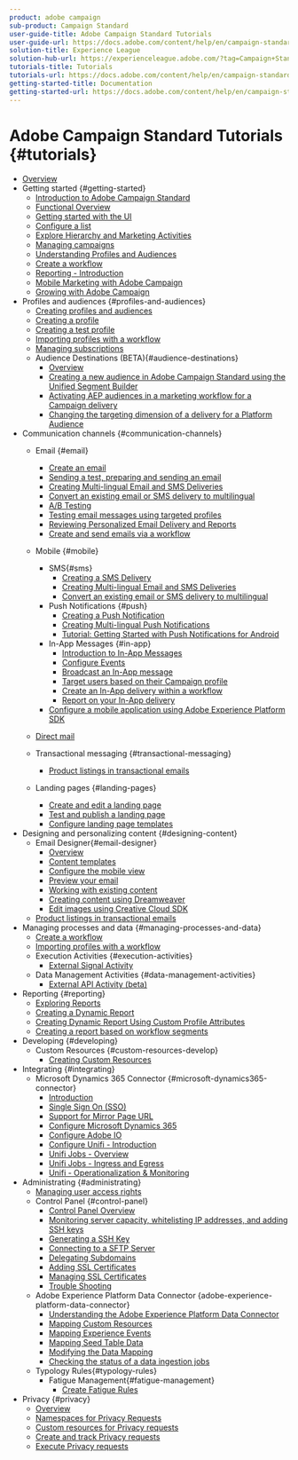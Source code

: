 ```yaml
---
product: adobe campaign
sub-product: Campaign Standard
user-guide-title: Adobe Campaign Standard Tutorials
user-guide-url: https://docs.adobe.com/content/help/en/campaign-standard-learn/tutorials/overview.html
solution-title: Experience League
solution-hub-url: https://experienceleague.adobe.com/?tag=Campaign+Standard#recommended/solutions/campaign
tutorials-title: Tutorials
tutorials-url: https://docs.adobe.com/content/help/en/campaign-standard-learn/tutorials/overview.html
getting-started-title: Documentation
getting-started-url: https://docs.adobe.com/content/help/en/campaign-standard/using/campaign-standard-home.html
---
```


# Adobe Campaign Standard Tutorials {#tutorials}

+ [Overview](/help/acs/overview.md)
+ Getting started {#getting-started}
  + [Introduction to Adobe Campaign Standard](/help/acs/getting-started/adobe-campaign-standard-introduction.md)
  + [Functional Overview](/help/acs/getting-started/functional-overview.md)
  + [Getting started with the UI](/help/acs/getting-started/getting-started-with-the-ui.md)
  + [Configure a list](/help/acs/getting-started/configure-a-list.md)
  + [Explore Hierarchy and Marketing Activities](/help/acs/getting-started/explore-hierarchy-and-marketing-activities.md)
  + [Managing campaigns](/help/acs/getting-started/managing-campaigns.md)
  + [Understanding Profiles and Audiences](/help/acs/getting-started/understanding-profiles-and-audiences.md)
  + [Create a workflow](/help/acs/managing-processes-and-data/create-workflow.md)
  + [Reporting - Introduction](/help/acs/getting-started/reporting-with-adobe-campaign-introduction.md)
  + [Mobile Marketing with Adobe Campaign](/help/acs/getting-started/mobile-marketing-with-adobe-campaign.md)
  + [Growing with Adobe Campaign](/help/acs/getting-started/growing-with-adobe-campaign.md)
+ Profiles and audiences {#profiles-and-audiences}
  + [Creating profiles and audiences](/help/acs/profiles-and-audiences/creating-profiles-and-audiences.md)
  + [Creating a profile](/help/acs/profiles-and-audiences/creating-a-profile.md)
  + [Creating a test profile](/help/acs/profiles-and-audiences/test-profiles.md)
  + [Importing profiles with a workflow](/help/acs/managing-processes-and-data/importing-profiles.md)
  + [Managing subscriptions](/help/acs/managing-processes-and-data/services-and-subscriptions.md)
  + Audience Destinations (BETA){#audience-destinations}
    + [Overview](/help/acs/profiles-and-audiences/audience-destinations/audience-destinations-overview.md)
    + [Creating a new audience in Adobe Campaign Standard using the Unified Segment Builder](/help/acs/profiles-and-audiences/audience-destinations/creating-audiences-using-segment-builder.md)
    + [Activating AEP audiences in a marketing workflow for a Campaign delivery](/help/acs/profiles-and-audiences/audience-destinations/activating-aep-audiences.md)
    + [Changing the targeting dimension of a delivery for a Platform Audience](/help/acs/profiles-and-audiences/audience-destinations/changing-targeting-dimension.md)
+ Communication channels {#communication-channels}
  + Email {#email}
    + [Create an email](/help/acs/communication-channels/email/create-email-from-homepage.md)
    + [Sending a test, preparing and sending an email](/help/acs/communication-channels/email/sending-test-preparing-sending-email.md)
    + [Creating Multi-lingual Email and SMS Deliveries](/help/acs/communication-channels/create-multilingual-deliveries.md)
    + [Convert an existing email or SMS delivery to multilingual](/help/acs/communication-channels/covert-into-multilingual-deliveries.md)
    + [A/B Testing](/help/acs/communication-channels/email/a-b-testing.md)
    + [Testing email messages using targeted profiles](/help/acs/communication-channels/email/profile-substitution.md)
    + [Reviewing Personalized Email Delivery and Reports](/help/acs/communication-channels/email/reviewing-personalized-email-delivery-and-reports.md)
    + [Create and send emails via a workflow](/help/acs/communication-channels/email/create-and-send-emails-via-workflow.md)

  + Mobile {#mobile}
    + SMS{#sms}
      + [Creating a SMS Delivery](/help/acs/communication-channels/mobile/sms/sms-delivery.md)
      + [Creating Multi-lingual Email and SMS Deliveries](/help/acs/communication-channels/create-multilingual-deliveries.md)
      + [Convert an existing email or SMS delivery to multilingual](/help/acs/communication-channels/covert-into-multilingual-deliveries.md)
    + Push Notifications {#push}
      + [Creating a Push Notification](/help/acs/communication-channels/mobile/push-notifications/creating-a-push-notification.md)
      + [Creating Multi-lingual Push Notifications](/help/acs/communication-channels/mobile/push-notifications/creating-multilingual-push-notifications.md)
      + [Tutorial: Getting Started with Push Notifications for Android](help/getting-started-push-notification-android/getting-started-with-push-notifications-android.md)
    + In-App Messages {#in-app}
      + [Introduction to In-App Messages](/help/acs/communication-channels/mobile/in-app/in-app-message-overview.md)
      + [Configure Events](/help/acs/communication-channels/mobile/in-app/configure-events.md)
      + [Broadcast an In-App message](/help/acs/communication-channels/mobile/in-app/broadcast-in-app-message.md)
      + [Target users based on their Campaign profile](/help/acs/communication-channels/mobile/in-app/target-users-based-on-campaign-profile.md)
      + [Create an In-App delivery within a workflow](/help/acs/communication-channels/mobile/in-app/in-app-activity.md)
      + [Report on your In-App delivery](/help/acs/communication-channels/mobile/in-app/in-app-reporting.md)
    + [Configure a mobile application using Adobe Experience Platform SDK](/help/acs/communication-channels/mobile/configure-mobile-apps-using-aep-sdk.md)
  + [Direct mail](/help/acs/communication-channels/direct-mail/directmail.md)
  + Transactional messaging {#transactional-messaging}
    + [Product listings in transactional emails](/help/acs/designing-content/product-listings-in-transactional-email.md)
  + Landing pages {#landing-pages}
    + [Create and edit a landing page](/help/acs/communication-channels/landing-pages/landing-page-create-and-edit.md)
    + [Test and publish a landing page](/help/acs/communication-channels/landing-pages/landing-page-test-and-publish.md)
    + [Configure landing page templates](/help/acs/communication-channels/landing-pages/landing-page-configure-templates.md)
+ Designing and personalizing content {#designing-content}
  + Email Designer{#email-designer}
    + [Overview](/help/acs/designing-content/email-designer/email-designer-overview.md)
    + [Content templates](/help/acs/designing-content/email-designer/email-content-templates.md)
    + [Configure the mobile view](/help/acs/designing-content/email-designer/configure-the-mobile-view.md)
    + [Preview your email](/help/acs/designing-content/email-designer/preview-your-email.md)
    + [Working with existing content](/help/acs/designing-content/email-designer/working-with-existing-content.md)
    + [Creating content using Dreamweaver](/help/acs/designing-content/email-designer/dreamweaver-integration.md)
    + [Edit images using Creative Cloud SDK](/help/acs/designing-content/email-designer/adobe-creative-cloud-sdk-integration.md)
  + [Product listings in transactional emails](/help/acs/designing-content/product-listings-in-transactional-email.md)
+ Managing processes and data {#managing-processes-and-data}
  + [Create a workflow](/help/acs/managing-processes-and-data/create-workflow.md)
  + [Importing profiles with a workflow](/help/acs/managing-processes-and-data/importing-profiles.md)
  + Execution Activities {#execution-activities}
    + [External Signal Activity](/help/acs/managing-processes-and-data/execution-activities/external-signal-activity.md)
  + Data Management Activities {#data-management-activities}
    + [External API Activity (beta)](/help/acs/managing-processes-and-data/data-management-activities/external-api-activity.md)
+ Reporting {#reporting}
  + [Exploring Reports](/help/acs/getting-started/exploring-reports.md)
  + [Creating a Dynamic Report](/help/acs/reporting/creating-a-dynamic-report.md)
  + [Creating Dynamic Report Using Custom Profile Attributes](/help/acs/reporting/custom-profile-attributes-dynamic-reports.md)
  + [Creating a report based on workflow segments](/help/acs/reporting/report-on-workflow-segments.md)
+ Developing {#developing}
  + Custom Resources {#custom-resources-develop}
    + [Creating Custom Resources](/help/acs/managing-processes-and-data/custom-resources/creating-custom-resources.md)
+ Integrating {#integrating}
  + Microsoft Dynamics 365 Connector {#microsoft-dynamics365-connector}
    + [Introduction](/help/acs/integration/microsoft-dynamics-365-connector/introduction.md)
    + [Single Sign On (SSO)](/help/acs/integration/microsoft-dynamics-365-connector/single-sign-on.md)
    + [Support for Mirror Page URL](/help/acs/integration/microsoft-dynamics-365-connector/mirror-page-url.md)
    + [Configure Microsoft Dynamics 365](/help/acs/integration/microsoft-dynamics-365-connector/configure-microsoft-dynamics-365.md)
    + [Configure Adobe IO](/help/acs/integration/microsoft-dynamics-365-connector/configure-adobe-io.md)
    + [Configure Unifi - Introduction](/help/acs/integration/microsoft-dynamics-365-connector/configure-unifi-introduction.md)
    + [Unifi Jobs - Overview](/help/acs/integration/microsoft-dynamics-365-connector/configure-unifi-jobs-overview.md)
    + [Unifi Jobs - Ingress and Egress](/help/acs/integration/microsoft-dynamics-365-connector/configure-unifi-jobs-ingress-egress.md)
    + [Unifi - Operationalization & Monitoring](/help/acs/integration/microsoft-dynamics-365-connector/configure-unifi-operalization-and-monitoring.md)
+ Administrating {#administrating}
  + [Managing user access rights](/help/acs/administrating/managing-user-access-rights.md)
  + Control Panel {#control-panel}
    + [Control Panel Overview](/help/acs/administrating/control-panel/control-panel-overview.md)
    + [Monitoring server capacity, whitelisting IP addresses, and adding SSH keys](/help/acs/administrating/control-panel/monitoring-server-capacity-whitelisting-adding-ssh-key.md)
    + [Generating a SSH Key](/help/acs/administrating/control-panel/generate-ssh-key.md)
    + [Connecting to a SFTP Server](/help/acs/administrating/control-panel/connect-to-sftp-server.md)
    + [Delegating Subdomains](/help/acs/administrating/control-panel/subdomain-delegation.md)
    + [Adding SSL Certificates](/help/acs/administrating/control-panel/adding-ssl-certificates.md)
    + [Managing SSL Certificates](/help/acs/administrating/control-panel/managing-ssl-certificates.md)
    + [Trouble Shooting](/help/acs/administrating/control-panel/trouble-shooting.md)
  + Adobe Experience Platform Data Connector {adobe-experience-platform-data-connector}
    + [Understanding the Adobe Experience Platform Data Connector](/help/acs/administrating/adobe-experience-platform-data-connector/understanding-the-adobe-experience-platform-data-connector.md)
    + [Mapping Custom Resources](/help/acs/administrating/adobe-experience-platform-data-connector/mapping-custom-resources.md)
    + [Mapping Experience Events](/help/acs/administrating/adobe-experience-platform-data-connector/mapping-experience-events.md)
    + [Mapping Seed Table Data](/help/acs/administrating/adobe-experience-platform-data-connector/mapping-seed-table-data.md)
    + [Modifying the Data Mapping](/help/acs/administrating/adobe-experience-platform-data-connector/modifying-data-mapping.md)
    + [Checking the status of a data ingestion jobs](/help/acs/administrating/adobe-experience-platform-data-connector/checking-status-of-data-ingestion-jobs.md)
  + Typology Rules{#typology-rules}
    + Fatigue Management{#fatigue-management}
      + [Create Fatigue Rules](/help/acs/administrating/typology-rules/fatigue-management/create-fatigue-rules.md)
+ Privacy {#privacy}
  + [Overview](/help/acs/privacy/privacy-overview.md)
  + [Namespaces for Privacy Requests](/help/acs/privacy/namespaces-for-privacy-requests.md)
  + [Custom resources for Privacy requests](/help/acs/privacy/custom-resources-for-privacy-requests.md)
  + [Create and track Privacy requests](/help/acs/privacy/create-and-track-privacy-requests.md)
  + [Execute Privacy requests](/help/acs/privacy/execute-privacy-requests.md)
